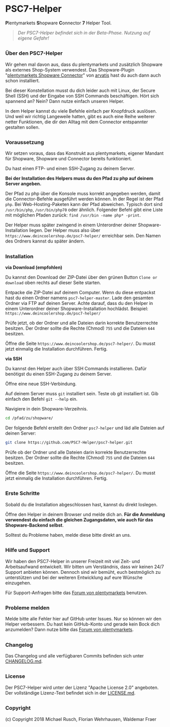 # PSC7-Helper
**P**lentymarkets **S**hopware **C**onnector **7** Helper Tool.

> *Der PSC7-Helper befindet sich in der Beta-Phase. Nutzung auf eigene Gefahr!*

##

### Über den PSC7-Helper

Wir gehen mal davon aus, dass du plentymarkets und zusätzlich Shopware als externes Shop-System verwendest. Das Shopware-Plugin "[plentymarkets Shopware Connector](https://store.shopware.com/plenty00735f/plentymarkets-shopware-connector.html)" von [arvatis](https://www.arvatis.com/) hast du auch dann auch schon installiert.

Bei dieser Konstellation musst du dich leider auch mit Linux, der Secure Shell (SSH) und der Eingabe von SSH Commands beschäftigen. Hört sich spannend an? Nein? Dann nutze einfach unseren Helper.

In dem Helper kannst du viele Befehle einfach per Knopfdruck auslösen. Und weil wir richtig Langeweile hatten, gibt es auch eine Reihe weiterer netter Funktionen, die dir den Alltag mit dem Connector entspannter gestalten sollen.

##

### Voraussetzung

Wir setzen voraus, dass das Konstrukt aus plentymarkets, eigener Mandant für Shopware, Shopware und Connector bereits funktioniert.

Du hast einen FTP- und einen SSH-Zugang zu deinem Server.

**Bei der Installation des Helpers muss du den Pfad zu php auf deinem Server angeben.**

Der Pfad zu php über die Konsole muss korrekt angegeben werden, damit die Connector-Befehle ausgeführt werden können. In der Regel ist der Pfad `php`. Bei Web-Hosting-Paketen kann der Pfad abweichen. Typisch dort sind `/usr/bin/php`, `/usr/bin/php70` oder ähnlich. Folgender Befehl gibt eine Liste mit möglichen Pfaden zurück: `find /usr/bin -name php* -print`.

Der Helper muss später zwingend in einem Unterordner deiner Shopware-Installation liegen. Der Helper muss also über `https://www.deincoolershop.de/psc7-helper/` erreichbar sein. Den Namen des Ordners kannst du später ändern.

##

### Installation

**via Download (empfohlen)**

Du kannst den Download der ZIP-Datei über den grünen Button `Clone or download` oben rechts auf dieser Seite starten.

Entpacke die ZIP-Datei auf deinem Computer. Wenn du diese entpackst hast du einen Ordner namens `psc7-helper-master`. Lade den gesamten Ordner via FTP auf deinen Server. Achte darauf, dass du den Helper in einem Unterordner deiner Shopware-Installation hochlädst. Beispiel: `https://www.deincoolershop.de/psc7-helper/`

Prüfe jetzt, ob der Ordner und alle Dateien darin korrekte Benutzerrechte besitzen. Der Ordner sollte die Rechte (Chmod) `755` und die Dateien `644` besitzen.

Öffne die Seite `https://www.deincoolershop.de/psc7-helper/`. Du musst jetzt einmalig die Installation durchführen. Fertig.

**via SSH**

Du kannst den Helper auch über SSH Commands installieren. Dafür benötigst du einen SSH-Zugang zu deinem Server.

Öffne eine neue SSH-Verbindung.

Auf deinem Server muss `git` installiert sein. Teste ob git installiert ist. Gib einfach den Befehl `git --help` ein.

Navigiere in dein Shopware-Verzeihnis.

```sh
cd /pfad/zu/shopware/
```

Der folgende Befehl erstellt den Ordner `psc7-helper` und läd alle Dateien auf deinen Server:

```sh
git clone https://github.com/PSC7-Helper/psc7-helper.git
```

Prüfe ob der Ordner und alle Dateien darin korrekte Benutzerrechte besitzen. Der Ordner sollte die Rechte (Chmod) `755` und die Dateien `644` besitzen.

Öffne die Seite `https://www.deincoolershop.de/psc7-helper/`. Du musst jetzt einmalig die Installation durchführen. Fertig.

##

### Erste Schritte

Sobald du die Installation abgeschlossen hast, kannst du direkt loslegen.

Öffne den Helper in deinem Browser und melde dich an. **Für die Anmeldung verwendest du einfach die gleichen Zugangsdaten, wie auch für das Shopware-Backend selbst**.

Solltest du Probleme haben, melde diese bitte direkt an uns.

##

### Hilfe und Support

Wir haben den PSC7-Helper in unserer Freizeit mit viel Zeit- und Arbeitsaufwand entwickelt. Wir bitten um Verständnis, dass wir keinen 24/7 Support anbieten können. Dennoch sind wir bemüht, euch bestmöglich zu unterstützen und bei der weiteren Entwicklung auf eure Wünsche einzugehen.

Für Support-Anfragen bitte das [Forum von plentymarkets](https://forum.plentymarkets.com/t/community-projekt-psc7-helper/) benutzen.

##

### Probleme melden
Melde bitte alle Fehler hier auf GitHub unter Issues. Nur so können wir den Helper verbessern. Du hast kein GitHub-Konto und gerade kein Bock dich anzumelden? Dann nutze bitte das [Forum von plentymarkets](https://forum.plentymarkets.com/t/community-projekt-psc7-helper/). 

##

### Changelog
Das Changelog und alle verfügbaren Commits befinden sich unter [CHANGELOG.md](CHANGELOG.md).

##

### License
Der PSC7-Helper wird unter der Lizenz "Apache License 2.0" angeboten. Der vollständige Lizenz-Text befindet sich in der [LICENSE.md](LICENSE.md).

##

### Copyright
(c) Copyright 2018 Michael Rusch, Florian Wehrhausen, Waldemar Fraer
